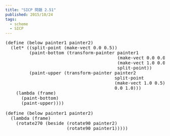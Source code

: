 ```yaml
---
title: "SICP 問題 2.51"
published: 2015/10/24
tags:
  - scheme
  - SICP
---
```



<pre class="code lang-scheme" data-lang="scheme" data-unlink><span class="synSpecial">(</span><span class="synStatement">define</span> <span class="synSpecial">(</span>below painter1 painter2<span class="synSpecial">)</span>
  <span class="synSpecial">(</span><span class="synStatement">let*</span> <span class="synSpecial">((</span>split-point <span class="synSpecial">(</span>make-vect <span class="synConstant">0.0</span> <span class="synConstant">0.5</span><span class="synSpecial">))</span>
         <span class="synSpecial">(</span>paint-bottom <span class="synSpecial">(</span>transform-painter painter1
                                          <span class="synSpecial">(</span>make-vect <span class="synConstant">0.0</span> <span class="synConstant">0.0</span><span class="synSpecial">)</span>
                                          <span class="synSpecial">(</span>make-vect <span class="synConstant">1.0</span> <span class="synConstant">0.0</span><span class="synSpecial">)</span>
                                          split-point<span class="synSpecial">))</span>
         <span class="synSpecial">(</span>paint-upper <span class="synSpecial">(</span>transform-painter painter2
                                         split-point
                                         <span class="synSpecial">(</span>make-vect <span class="synConstant">1.0</span> <span class="synConstant">0.5</span><span class="synSpecial">)</span>
                                         <span class="synConstant">0.0</span> <span class="synConstant">1.0</span><span class="synSpecial">)))</span>
    <span class="synSpecial">(</span><span class="synStatement">lambda</span> <span class="synSpecial">(</span>frame<span class="synSpecial">)</span>
      <span class="synSpecial">(</span>paint-bottom<span class="synSpecial">)</span>
      <span class="synSpecial">(</span>paint-upper<span class="synSpecial">))))</span>

<span class="synSpecial">(</span><span class="synStatement">define</span> <span class="synSpecial">(</span>below painter1 painter2<span class="synSpecial">)</span>
  <span class="synSpecial">(</span><span class="synStatement">lambda</span> <span class="synSpecial">(</span>frame<span class="synSpecial">)</span>
    <span class="synSpecial">(</span>rotate270 <span class="synSpecial">(</span>beside <span class="synSpecial">(</span>rotate90 painter2<span class="synSpecial">)</span>
                       <span class="synSpecial">(</span>rotate90 painter1<span class="synSpecial">)))))</span>
</pre>


